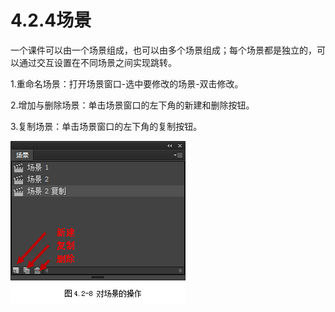 # **4.2.4场景**



一个课件可以由一个场景组成，也可以由多个场景组成；每个场景都是独立的，可以通过交互设置在不同场景之间实现跳转。

1.重命名场景：打开场景窗口-选中要修改的场景-双击修改。

2.增加与删除场景：单击场景窗口的左下角的新建和删除按钮。

3.复制场景：单击场景窗口的左下角的复制按钮。

![](/assets/4-2-8.png)




